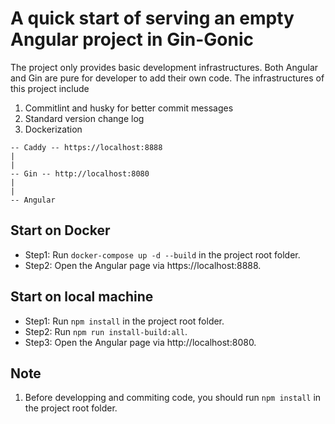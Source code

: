 # A quick start of serving an empty Angular project in Gin-Gonic 


The project only provides basic development infrastructures. Both Angular and Gin are pure for developer to add their own code. The infrastructures of this project include
1. Commitlint and husky for better commit messages
2. Standard version change log 
3. Dockerization

```diagram
-- Caddy -- https://localhost:8888
|
|
-- Gin -- http://localhost:8080
|
|
-- Angular
```
## Start on Docker
- Step1: Run `docker-compose up -d --build` in the project root folder.
- Step2: Open the Angular page via https://localhost:8888.


## Start on local machine
- Step1: Run `npm install` in the project root folder.
- Step2: Run `npm run install-build:all`.
- Step3: Open the Angular page via http://localhost:8080.

## Note
1. Before developping and commiting code, you should run `npm install` in the project root folder. 
